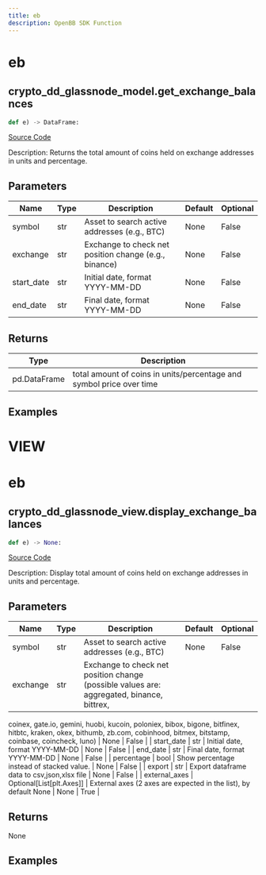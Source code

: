 ```yaml
---
title: eb
description: OpenBB SDK Function
---
```

# eb

## crypto_dd_glassnode_model.get_exchange_balances

```python
def e) -> DataFrame:
```
[Source Code](https://github.com/OpenBB-finance/OpenBBTerminal/tree/main/openbb_terminal/decorators.py#L439)

Description: Returns the total amount of coins held on exchange addresses in units and percentage.

## Parameters

| Name | Type | Description | Default | Optional |
| ---- | ---- | ----------- | ------- | -------- |
| symbol | str | Asset to search active addresses (e.g., BTC) | None | False |
| exchange | str | Exchange to check net position change (e.g., binance) | None | False |
| start_date | str | Initial date, format YYYY-MM-DD | None | False |
| end_date | str | Final date, format YYYY-MM-DD | None | False |

## Returns

| Type | Description |
| ---- | ----------- |
| pd.DataFrame | total amount of coins in units/percentage and symbol price over time |

## Examples




# VIEW

# eb

## crypto_dd_glassnode_view.display_exchange_balances

```python
def e) -> None:
```
[Source Code](https://github.com/OpenBB-finance/OpenBBTerminal/tree/main/openbb_terminal/decorators.py#L228)

Description: Display total amount of coins held on exchange addresses in units and percentage.

## Parameters

| Name | Type | Description | Default | Optional |
| ---- | ---- | ----------- | ------- | -------- |
| symbol | str | Asset to search active addresses (e.g., BTC) | None | False |
| exchange | str | Exchange to check net position change (possible values are: aggregated, binance, bittrex,
coinex, gate.io, gemini, huobi, kucoin, poloniex, bibox, bigone, bitfinex, hitbtc, kraken,
okex, bithumb, zb.com, cobinhood, bitmex, bitstamp, coinbase, coincheck, luno) | None | False |
| start_date | str | Initial date, format YYYY-MM-DD | None | False |
| end_date | str | Final date, format YYYY-MM-DD | None | False |
| percentage | bool | Show percentage instead of stacked value. | None | False |
| export | str | Export dataframe data to csv,json,xlsx file | None | False |
| external_axes | Optional[List[plt.Axes]] | External axes (2 axes are expected in the list), by default None | None | True |

## Returns

None

## Examples

